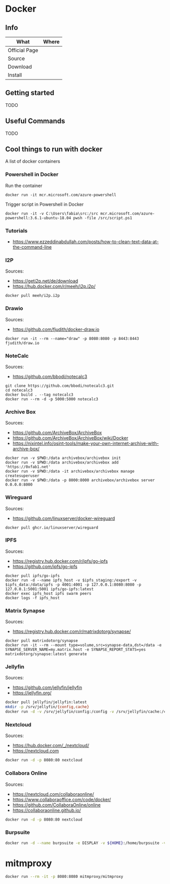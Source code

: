 # Docker

## Info

|What|Where|
|-|-|
|Official Page||
|Source||
|Download||
|Install||

## Getting started

TODO





## Useful Commands

TODO

## Cool things to run with docker

A list of docker containers

### Powershell in Docker

Run the container

```shell
docker run -it mcr.microsoft.com/azure-powershell
```

Trigger script in Powershell in Docker

```shell
docker run -it -v C:\Users\fabia\src:/src mcr.microsoft.com/azure-powershell:3.6.1-ubuntu-18.04 pwsh -file /src/script.ps1
```

### Tutorials

- <https://www.ezzeddinabdullah.com/posts/how-to-clean-text-data-at-the-command-line>

### I2P

Sources:

- <https://geti2p.net/de/download>
- <https://hub.docker.com/r/meeh/i2p.i2p/>

```shell
docker pull meeh/i2p.i2p
```

### Drawio

Sources:

- <https://github.com/fjudith/docker-draw.io>

```shell
docker run -it --rm --name="draw" -p 8080:8080 -p 8443:8443 fjudith/draw.io
```

### NoteCalc

Sources:

- <https://github.com/bbodi/notecalc3>

```shell
git clone https://github.com/bbodi/notecalc3.git
cd notecalc3
docker build . --tag notecalc3
docker run --rm -d -p 5000:5000 notecalc3
```

### Archive Box

Sources:

- <https://github.com/ArchiveBox/ArchiveBox>
- <https://github.com/ArchiveBox/ArchiveBox/wiki/Docker>
- <https://nixintel.info/osint-tools/make-your-own-internet-archive-with-archive-box/>

```shell
docker run -v $PWD:/data archivebox/archivebox init
docker run -v $PWD:/data archivebox/archivebox add 'https://0xfab1.net'
docker run -v $PWD:/data -it archivebox/archivebox manage createsuperuser
docker run -v $PWD:/data -p 8000:8000 archivebox/archivebox server 0.0.0.0:8000
```

### Wireguard

Sources:

- <https://github.com/linuxserver/docker-wireguard>

```shell
docker pull ghcr.io/linuxserver/wireguard
```

### IPFS

Sources:

- <https://registry.hub.docker.com/r/ipfs/go-ipfs>
- <https://github.com/ipfs/go-ipfs>

```shell
docker pull ipfs/go-ipfs
docker run -d --name ipfs_host -v $ipfs_staging:/export -v $ipfs_data:/data/ipfs -p 4001:4001 -p 127.0.0.1:8080:8080 -p 127.0.0.1:5001:5001 ipfs/go-ipfs:latest
docker exec ipfs_host ipfs swarm peers
docker logs -f ipfs_host
```

### Matrix Synapse

Sources:

- <https://registry.hub.docker.com/r/matrixdotorg/synapse/>

```shell
docker pull matrixdotorg/synapse
docker run -it --rm --mount type=volume,src=synapse-data,dst=/data -e SYNAPSE_SERVER_NAME=my.matrix.host -e SYNAPSE_REPORT_STATS=yes matrixdotorg/synapse:latest generate
```

### Jellyfin

Sources:

- <https://github.com/jellyfin/jellyfin>
- <https://jellyfin.org/>

```bash
docker pull jellyfin/jellyfin:latest
mkdir -p /srv/jellyfin/{config,cache}
docker run -d -v /srv/jellyfin/config:/config -v /srv/jellyfin/cache:/cache -v /media:/media --net=host jellyfin/jellyfin:latest
```

### Nextcloud

Sources:

- <https://hub.docker.com/_/nextcloud/>
- <https://nextcloud.com>

```bash
docker run -d -p 8080:80 nextcloud
```

### Collabora Online

Sources:

- <https://nextcloud.com/collaboraonline/>
- <https://www.collaboraoffice.com/code/docker/>
- <https://github.com/CollaboraOnline/online>
- <https://collaboraonline.github.io/>

```bash
docker run -d -p 8080:80 nextcloud
```


### Burpsuite

```bash
docker run -d --name burpsuite -e DISPLAY -v ${HOME}:/home/burpsuite -v /tmp/.X11-unix/:/tmp/.X11-unix/ --p 8080:8080 alexandreoda/burpsuite
```

# mitmproxy

```bash
docker run --rm -it -p 8080:8080 mitmproxy/mitmproxy
```
